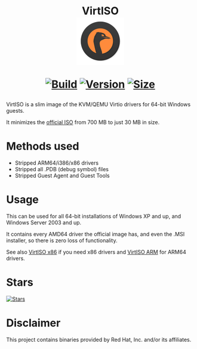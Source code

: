 <h1 align="center">VirtISO<br />
<div align="center">
<a href="https://github.com/qemus/virtiso"><img src="https://github.com/qemus/virtiso/raw/master/.github/logo.png" title="Logo" style="max-width:100%;" width="128" /></a>
</div>
<div align="center">
  
  [![Build](https://github.com/qemus/virtiso/actions/workflows/build.yml/badge.svg)](https://github.com/qemus/virtiso/)
  [![Version](https://img.shields.io/github/v/tag/qemus/virtiso?label=version&sort=semver&color=066da5)](https://github.com/qemus/virtiso/releases)
  [![Size](https://img.shields.io/badge/size-25.9_MB-steelblue?style=flat&color=066da5)](https://github.com/qemus/virtiso/releases)
  
</div></h1>

VirtISO is a slim image of the KVM/QEMU Virtio drivers for 64-bit Windows guests.

It minimizes the [official ISO](https://fedorapeople.org/groups/virt/virtio-win/direct-downloads/latest-virtio/) from 700 MB to just 30 MB in size.

# Methods used

  - Stripped ARM64/i386/x86 drivers
  - Stripped all .PDB (debug symbol) files
  - Stripped Guest Agent and Guest Tools

# Usage

  This can be used for all 64-bit installations of Windows XP and up, and Windows Server 2003 and up.
  
  It contains every AMD64 driver the official image has, and even the .MSI installer, so there is zero loss of functionality.

  See also [VirtISO x86](https://github.com/qemus/virtiso-x86/) if you need x86 drivers and [VirtISO ARM](https://github.com/qemus/virtiso-arm/) for ARM64 drivers.

# Stars
[![Stars](https://starchart.cc/qemus/virtiso.svg?variant=adaptive)](https://starchart.cc/qemus/virtiso)

# Disclaimer

  This project contains binaries provided by Red Hat, Inc. and/or its affiliates.
